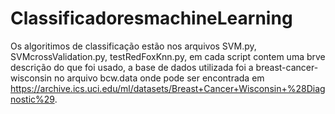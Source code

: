 # ClassificadoresmachineLearning

Os algoritimos de classificação estão nos arquivos SVM.py, SVMcrossValidation.py, testRedFoxKnn.py, em cada script contem 
uma brve descrição do que foi usado, a base de dados utilizada foi a breast-cancer-wisconsin no arquivo bcw.data onde pode ser 
encontrada em https://archive.ics.uci.edu/ml/datasets/Breast+Cancer+Wisconsin+%28Diagnostic%29.
